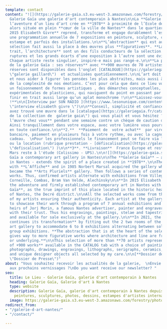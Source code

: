 ```yaml
---
template: contact
content: "![](https://galerie-gaia.s3.eu-west-3.amazonaws.com/forestry/photo facade.jpg)\n\n##
  Galerie Gaïa une galerie d'art contemporain à Nantes\n\nLa **Galerie Gaïa** poursuit
  l’aventure d’un lieu d’art crée en **1978** à proximité de l’Ecole des Beaux-Arts
  alors située en plein **cœur de la ville de Nantes** dans le quartier Decré.\n\n**En
  2015 Elisabeth Givre** reprend, transforme et engage durablement l’espace pour installer
  une programmation annuelle de 7 expositions en peinture, sculpture, céramique, photo,
  estampe et parfois des installations.\n\n**L’abstraction** qui est au cœur de la
  sélection fait aussi la place à des œuvres plus **figuratives**. **La ligne, le
  trait, l’architecture** sont un des fils conducteurs de la sélection.\n\nAussi les
  ruptures et les grands écarts d’une exposition à l’autre sont une évidence fondamentale.
  Chaque artiste reste singulier, inspiré-e mais pas rangé-e.\n\n**La particularité
  de la galerie Gaïa : ses réserves** avec **+900 œuvres de 70 artistes.**\n\nCes
  réserves sont disponibles dans l'onglet [CATALOGUE](https://galeriegaia.fr/catalogue/
  \"galerie gaillard\")  et actualisées quotidiennement.\n\nL’art doit nous secouer
  et nous aider à figurer les pensées les plus abstraites, mais aussi à extraire l’essentiel
  de la complexité de nos émotions. C’est pour cela que dans ce lieu vous trouverez
  un foisonnement de formes artistiques , des démarches conceptuelles, des réalisations
  expérimentales de plasticiens, qui naviguent du point en passant par la ligne pour
  finir en trait aussi large qu’un aplat monochrome !\n\n**Laissez-vous surprendre
  !**\n\n[Interview par SUN RADIO ](https://www.lesonunique.com/content/elisabeth-givre-portrait-galeriste-57477
  \"interview elisabeth givre \")\n\n**Conseil, simplicité et confiance !**\n\nVous
  avez trouvé une œuvre dans le [catalogue](https://galeriegaia.fr/catalogue/ \"catalogue
  de la collection de  galerie gaia\") qui vous plait et vous hésitez ?\n\n**1.  Essayez
  l’œuvre chez vous** pendant une semaine contre un chèque de caution de son montant.
  Ainsi tranquillement dans votre espace, avec votre lumière vous pourrez choisir
  en toute confiance.\n\n**2.**  **Paiement de  votre achat**  par virement ou carte
  bancaire, paiement en plusieurs fois à votre rythme, ou avec la cagnotte de la carte
  cadeau.  \nPour les professionnels le financement peut se faire via la défiscalisation
  ou la location (rubrique prestation - [défiscalisation](https://galeriegaia.fr/about/art-et-fiscalite/
  \"defiscalisation\") )\n\n**3**. **Livraison**  France Europe et reste du monde,
  Mars reste à l'étude (Colissimo - UPS).\n\n![](https://galerie-gaia.s3.eu-west-3.amazonaws.com/forestry/20210326_WIDE_Artefacts_Gaia_EPonsaud_05.jpg)Galerie
  Gaïa a contemporary art gallery in Nantes\n\nThe **Galerie Gaïa** – an art gallery
  in Nantes - extends the spirit of a place created in **1978**.\n\nThe story begins
  with **L’Affiche** and in 1985 Norbert Marsal acquired the gallery which in 1999
  became the **Arts Pluriels** gallery. Then follows a series of contemporary abstract
  works. Thus, confirmed artists alternate with exhibitions from Villeglé, Hartung,
  Corneille, Combas, Bram Van Velde, Alechinsky\n\n**In 2015 Elisabeth Givre** continued
  the adventure and firmly established contemporary art in Nantes with the **Galerie
  Gaïa**, as the true imprint of this place located in the historic heart of the city
  of Nantes, the Decré district.\n\nAll the selected works come from the workshops
  of my artists ensuring their authenticity. Each artist at the gallery is supported
  to showcase their work through a program of 7 annual exhibitions and fairs.\n\nThe
  heirs of Jorj Morin, a famous Nantes advertiser, painter and engraver, honour us
  with their trust. Thus his engravings, paintings, stelae and tapestries are exhibited
  and available for sale exclusively at the gallery.\n\n**In 2021, the Gaia Gallery
  continues its transformation** by fitting out the 2 two rooms of the contemporary
  art gallery to accommodate 6 to 8 exhibitions alternating between solo shows and
  group exhibitions. **The abstraction that is at the heart of the selection also
  gives way to more figurative works where architecture and line are frequently present
  or underlying.**\n\nThis selection of more than **70 artists represents a background
  of +900 works** available in the CATALOG tab with a choice of paintings, sculptures,
  photographs, drawings, engravings, lithographs, serigraphs, ceramics, tapestries
  and unique designer objects all selected by my care.\n\n[**Dossier de Presse**](https://galerie-gaia.s3.eu-west-3.amazonaws.com/forestry/Dossier+de+Presse+-+Galerie+Gai%CC%88a.pdf
  \"Dossier de Presse\")"
about: "Vous souhaitez recevoir les actualités de la galerie,  \nEnvie d’être invité-e
  aux prochains vernissages ?\nDo you want receive our newsletter? "
seo:
  title: Le Lieu - Galerie Gaïa, galerie d'art contemporain à Nantes
  heading: Galerie Gaïa, Galerie d'art à Nantes
  type: website
  description: Galerie Gaïa, galerie d'art contemporain à Nantes depuis 1978, expose
    peintures, sculptures, photos, dessins, estampes d'artistes internationaux
  image: https://galerie-gaia.s3.eu-west-3.amazonaws.com/forestry/photo facade-1.jpg
redirect_from:
- "/galerie-d-art-nantes/"
- "/contact/"

---
```

